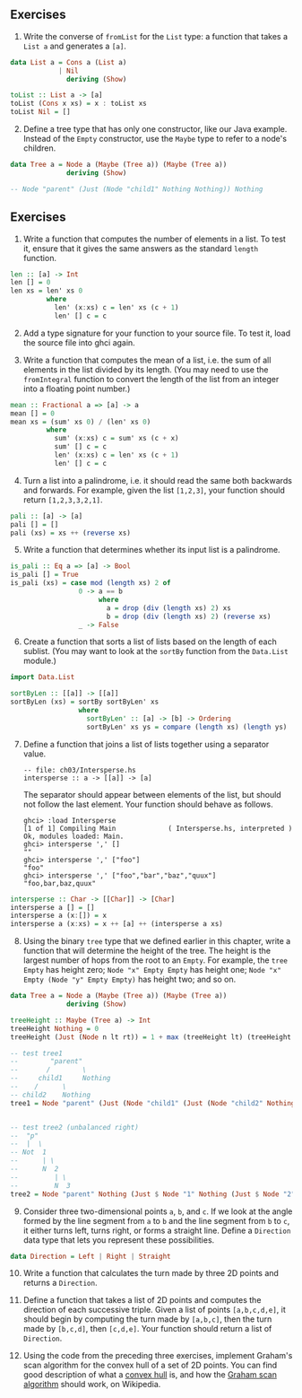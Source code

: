 
## Exercises
1. Write the converse of `fromList` for the `List` type: a function that takes a `List a` and generates a `[a]`.

```haskell
data List a = Cons a (List a)
            | Nil
              deriving (Show)

toList :: List a -> [a]
toList (Cons x xs) = x : toList xs
toList Nil = []
```

2. Define a tree type that has only one constructor, like our Java example.
   Instead of the `Empty` constructor, use the `Maybe` type to refer to a node's children.

```haskell
data Tree a = Node a (Maybe (Tree a)) (Maybe (Tree a))
              deriving (Show)

-- Node "parent" (Just (Node "child1" Nothing Nothing)) Nothing
```

## Exercises

1. Write a function that computes the number of elements in a list.
   To test it, ensure that it gives the same answers as the standard `length` function.

```haskell
len :: [a] -> Int
len [] = 0
len xs = len' xs 0
         where
           len' (x:xs) c = len' xs (c + 1)
           len' [] c = c
```

2. Add a type signature for your function to your source file.
   To test it, load the source file into ghci again.

3. Write a function that computes the mean of a list, i.e. the sum of all elements in the list divided by its length.
   (You may need to use the `fromIntegral` function to convert the length of the list from an integer into a floating point number.)

```haskell
mean :: Fractional a => [a] -> a
mean [] = 0
mean xs = (sum' xs 0) / (len' xs 0)
         where
           sum' (x:xs) c = sum' xs (c + x)
           sum' [] c = c
           len' (x:xs) c = len' xs (c + 1)
           len' [] c = c
```

4. Turn a list into a palindrome, i.e. it should read the same both backwards and forwards.
   For example, given the list `[1,2,3]`, your function should return `[1,2,3,3,2,1]`.

```haskell
pali :: [a] -> [a]
pali [] = []
pali (xs) = xs ++ (reverse xs)
```

5. Write a function that determines whether its input list is a palindrome.

```haskell
is_pali :: Eq a => [a] -> Bool
is_pali [] = True
is_pali (xs) = case mod (length xs) 2 of
                 0 -> a == b
                      where
                        a = drop (div (length xs) 2) xs
                        b = drop (div (length xs) 2) (reverse xs)
                 _ -> False
```

6. Create a function that sorts a list of lists based on the length of each sublist.
   (You may want to look at the `sortBy` function from the `Data.List` module.)

```haskell
import Data.List

sortByLen :: [[a]] -> [[a]]
sortByLen (xs) = sortBy sortByLen' xs
                 where
                   sortByLen' :: [a] -> [b] -> Ordering
                   sortByLen' xs ys = compare (length xs) (length ys)
```

7. Define a function that joins a list of lists together using a separator value.
   ```
   -- file: ch03/Intersperse.hs
   intersperse :: a -> [[a]] -> [a]
   ```

   The separator should appear between elements of the list, but should not follow the last element.
   Your function should behave as follows.

   ```
   ghci> :load Intersperse
   [1 of 1] Compiling Main             ( Intersperse.hs, interpreted )
   Ok, modules loaded: Main.
   ghci> intersperse ',' []
   ""
   ghci> intersperse ',' ["foo"]
   "foo"
   ghci> intersperse ',' ["foo","bar","baz","quux"]
   "foo,bar,baz,quux"
   ```

```haskell
intersperse :: Char -> [[Char]] -> [Char]
intersperse a [] = []
intersperse a (x:[]) = x
intersperse a (x:xs) = x ++ [a] ++ (intersperse a xs)
```

8. Using the binary `tree` type that we defined earlier in this chapter, write a function that will determine the height of the tree.
   The height is the largest number of hops from the root to an `Empty`.
   For example, the `tree Empty` has height zero; `Node "x" Empty Empty` has height one; `Node "x" Empty (Node "y" Empty Empty)` has height two; and so on.

```haskell
data Tree a = Node a (Maybe (Tree a)) (Maybe (Tree a))
              deriving (Show)

treeHeight :: Maybe (Tree a) -> Int
treeHeight Nothing = 0
treeHeight (Just (Node n lt rt)) = 1 + max (treeHeight lt) (treeHeight rt)

-- test tree1
--        "parent"
--       /        \
--     child1     Nothing
--    /      \
-- child2    Nothing
tree1 = Node "parent" (Just (Node "child1" (Just (Node "child2" Nothing Nothing)) Nothing)) Nothing


-- test tree2 (unbalanced right)
--  "p"
--  |  \
-- Not  1
--      | \
--      N  2
--         | \
--         N  3
tree2 = Node "parent" Nothing (Just $ Node "1" Nothing (Just $ Node "2" Nothing (Just $ Node "3" Nothing Nothing)))
```

9. Consider three two-dimensional points `a`, `b`, and `c`.
   If we look at the angle formed by the line segment from `a` to `b` and the line segment from `b` to `c`, it either turns left, turns right, or forms a straight line.
   Define a `Direction` data type that lets you represent these possibilities.

```haskell
data Direction = Left | Right | Straight
```

10. Write a function that calculates the turn made by three 2D points and returns a `Direction`.

11. Define a function that takes a list of 2D points and computes the direction of each successive triple.
    Given a list of points `[a,b,c,d,e]`, it should begin by computing the turn made by `[a,b,c]`, then the turn made by `[b,c,d]`, then `[c,d,e]`.
    Your function should return a list of `Direction`.

12. Using the code from the preceding three exercises, implement Graham's scan algorithm for the convex hull of a set of 2D points.
    You can find good description of what a [convex hull](http://en.wikipedia.org/wiki/Convex_hull) is, and how the [Graham scan algorithm](http://en.wikipedia.org/wiki/Graham_scan) should work, on Wikipedia.
